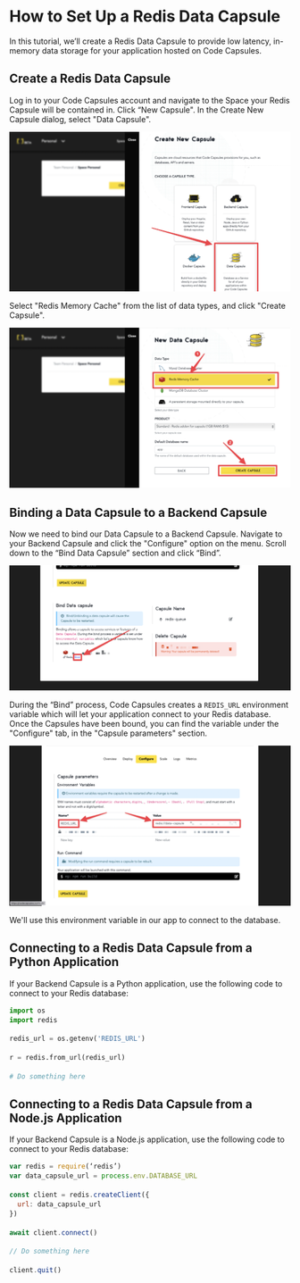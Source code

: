 # How to Set Up a Redis Data Capsule

In this tutorial, we’ll create a Redis Data Capsule to provide low latency, in-memory data storage for your application hosted on Code Capsules.

## Create a Redis Data Capsule

Log in to your Code Capsules account and navigate to the Space your Redis Capsule will be contained in. Click “New Capsule". In the Create New Capsule dialog, select "Data Capsule".

![CreateDataCapsule](../assets/tutorials/redis_queue/create_data_capsule.png)

Select "Redis Memory Cache" from the list of data types, and click "Create Capsule".

![SelectDatabase](../assets/tutorials/redis_queue/select_database.png)

## Binding a Data Capsule to a Backend Capsule

Now we need to bind our Data Capsule to a Backend Capsule. Navigate to your Backend Capsule and click the "Configure" option on the menu. Scroll down to the “Bind Data Capsule” section and click “Bind”.

![BindCapsule](../assets/tutorials/redis_queue/bind_redis_capsule.png)

During the “Bind” process, Code Capsules creates a `REDIS_URL` environment variable which will let your application connect to your Redis database. Once the Capsules have been bound, you can find the variable under the "Configure" tab, in the "Capsule parameters" section.

![RedisUrl](../assets/tutorials/redis_queue/redis_url.png)

We'll use this environment variable in our app to connect to the database.


## Connecting to a Redis Data Capsule from a Python Application

If your Backend Capsule is a Python application, use the following code to connect to your Redis database:

```python
import os
import redis

redis_url = os.getenv('REDIS_URL')

r = redis.from_url(redis_url)

# Do something here
```

## Connecting to a Redis Data Capsule from a Node.js Application

If your Backend Capsule is a Node.js application, use the following code to connect to your Redis database:

```js
var redis = require(‘redis’)
var data_capsule_url = process.env.DATABASE_URL

const client = redis.createClient({
  url: data_capsule_url
})

await client.connect()

// Do something here

client.quit()
```
